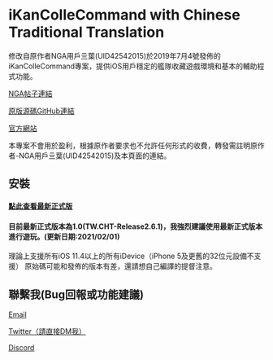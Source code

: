 # iKanColleCommand with Chinese Traditional Translation
修改自原作者NGA用戶亖葉(UID42542015)於2019年7月4號發佈的iKanColleCommand專案，提供iOS用戶穩定的艦隊收藏遊戲環境和基本的輔助程式功能。  

[NGA帖子連結](https://ngabbs.com/read.php?tid=17767319)  

[原版源碼GitHub連結](https://github.com/lhc-clover/iKanColleCommand)  

[官方網站](https://kc2tweaked.github.io/)

本專案不會用於盈利，根據原作者要求也不允許任何形式的收費，轉發需註明原作者-NGA用戶亖葉(UID42542015)及本頁面的連結。  

## 安裝
#### [點此查看最新正式版](https://github.com/ming900518/KC2CHT/releases/tag/Release2.6.1)
#### 目前最新正式版本為1.0(TW.CHT-Release2.6.1)，我強烈建議使用最新正式版本進行遊玩。(更新日期:2021/02/01)

理論上支援所有iOS 11.4以上的所有iDevice（iPhone 5及更舊的32位元設備不支援） 
原始碼可能和發佈的版本有差，還請想自己編譯的提督注意。  
 
## 聯繫我(Bug回報或功能建議)
[Email](mailto:ming900518@gmail.com)  

[Twitter（請直接DM我）](https://twitter.com/mingchang137)  

[Discord](https://discord.gg/Yesf3cN)

